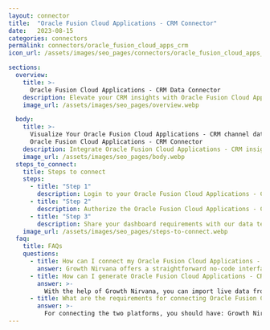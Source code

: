 ```yaml
---
layout: connector
title:  "Oracle Fusion Cloud Applications - CRM Connector"
date:   2023-08-15
categories: connectors
permalink: connectors/oracle_fusion_cloud_apps_crm
icon_url: /assets/images/seo_pages/connectors/oracle_fusion_cloud_apps_crm

sections:
  overview:
    title: >-
      Oracle Fusion Cloud Applications - CRM Data Connector
    description: Elevate your CRM insights with Oracle Fusion Cloud Applications - CRM integration. Seamlessly merge customer relationship data from Oracle Fusion Cloud Applications - CRM with Looker Studio's analytical capabilities, unlocking insights that shape customer engagement strategies, sales performance, and operational excellence.
    image_url: /assets/images/seo_pages/overview.webp

  body:
    title: >-
      Visualize Your Oracle Fusion Cloud Applications - CRM channel data with Growth Nirvana's
      Oracle Fusion Cloud Applications - CRM Connector
    description: Integrate Oracle Fusion Cloud Applications - CRM insights into Looker Studio for comprehensive CRM analytics that guide your customer-centric strategies.
    image_url: /assets/images/seo_pages/body.webp
  steps_to_connect:
    title: Steps to connect
    steps:
      - title: "Step 1"
        description: Login to your Oracle Fusion Cloud Applications - CRM account
      - title: "Step 2"
        description: Authorize the Oracle Fusion Cloud Applications - CRM connection to send data to Growth Nirvana
      - title: "Step 3"
        description: Share your dashboard requirements with our data team. We will build the report for you.
    image_url: /assets/images/seo_pages/steps-to-connect.webp
  faq:
    title: FAQs
    questions:
      - title: How can I connect my Oracle Fusion Cloud Applications - CRM data to Google Data Studio/Looker Studio?
        answer: Growth Nirvana offers a straightforward no-code interface to connect to Oracle Fusion Cloud Applications - CRM data sources.
      - title: How can I generate Oracle Fusion Cloud Applications - CRM data reports in Looker Studio?
        answer: >-
          With the help of Growth Nirvana, you can import live data from Oracle Fusion Cloud Applications - CRM into Looker Studio. These data can be viewed in charts, tables, and dashboards to generate branded reports that can be shared instantly.
      - title: What are the requirements for connecting Oracle Fusion Cloud Applications - CRM and Looker Studio?
        answer: >-
          For connecting the two platforms, you should have: Growth Nirvana Account and Oracle Fusion Cloud Applications - CRM Ads Account
---
```

